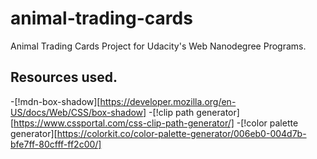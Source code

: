 # animal-trading-cards
Animal Trading Cards Project for Udacity's Web Nanodegree Programs.

## Resources used.

-[!mdn-box-shadow][https://developer.mozilla.org/en-US/docs/Web/CSS/box-shadow]
-[!clip path generator][https://www.cssportal.com/css-clip-path-generator/]
-[!color palette generator][https://colorkit.co/color-palette-generator/006eb0-004d7b-bfe7ff-80cfff-ff2c00/]
